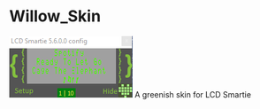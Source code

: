 # Willow_Skin
![Skin Perwview](https://github.com/Limbos-goodies-for-LCDSmartie/Willow_Skin/blob/main/Willow/Skin_Preview.png?raw=true)
A greenish skin for LCD Smartie
